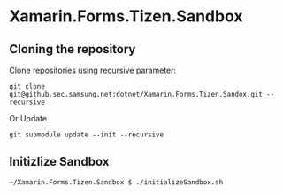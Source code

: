# Xamarin.Forms.Tizen.Sandbox

## Cloning the repository
Clone repositories using recursive parameter:

	git clone git@github.sec.samsung.net:dotnet/Xamarin.Forms.Tizen.Sandox.git --recursive

Or Update

	git submodule update --init --recursive

## Initizlize Sandbox

	~/Xamarin.Forms.Tizen.Sandbox $ ./initializeSandbox.sh

